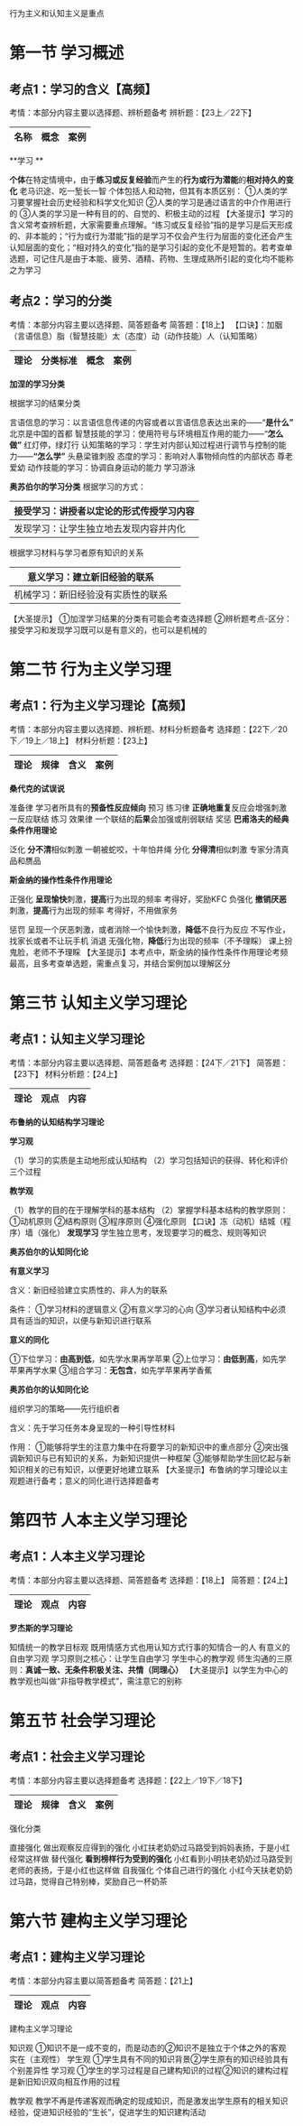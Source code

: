 行为主义和认知主义是重点

# 第一节 学习概述

## 考点1：学习的含义【高频】

考情：本部分内容主要以选择题、辨析题备考
辨析题：【23上／22下】

| 名称 | 概念 | 案例 |
| ---- | ---- | ---- |

**学习	**

**个体**在特定情境中，由于**练习或反复经验**而产生的**行为或行为潜能**的**相对持久的变化**	老马识途、吃一堑长一智
个体包括人和动物，但其有本质区别：
①人类的学习要掌握社会历史经验和科学文化知识
②人类的学习是通过语言的中介作用进行的
③人类的学习是一种有目的的、自觉的、积极主动的过程
【大圣提示】学习的含义常考查辨析题，大家需要重点理解。“练习或反复经验”指的是学习是后天形成的、非本能的；“行为或行为潜能”指的是学习不仅会产生行为层面的变化还会产生认知层面的变化；“相对持久的变化”指的是学习引起的变化不是短暂的。若考查单选题，可记住凡是由于本能、疲劳、酒精、药物、生理成熟所引起的变化均不能称之为学习

## 考点2：学习的分类

考情：本部分内容主要以选择题、简答题备考
简答题：【18上】
【口诀】：加胭（言语信息）脂（智慧技能）太（态度）动（动作技能）人（认知策略）

| 理论 | 分类标准 | 概念 | 案例 |
| ---- | -------- | ---- | ---- |

**加涅的学习分类**

根据学习的结果分类

言语信息的学习：以言语信息传递的内容或者以言语信息表达出来的——“**是什么”** 北京是中国的首都
智慧技能的学习：使用符号与环境相互作用的能力——“**怎么做”**	红灯停，绿灯行
认知策略的学习：学生对内部认知过程进行调节与控制的能力——**“怎么学”**  头悬梁锥刺股
态度的学习：影响对人事物倾向性的内部状态	尊老爱幼
动作技能的学习：协调自身运动的能力	学习游泳

**奥苏伯尔的学习分类**
根据学习的方式：

| 接受学习：讲授者以定论的形式传授学习内容 |
| ---------------------------------------- |
| 发现学习：让学生独立地去发现内容并内化   |

根据学习材料与学习者原有知识的关系	

| 意义学习：建立新旧经验的联系       |  |
| ---------------------------------- | - |
| 机械学习：新旧经验没有实质性的联系 |

【大圣提示】
①加涅学习结果的分类有可能会考查选择题
②辨析题考点-区分：接受学习和发现学习既可以是有意义的，也可以是机械的

# 第二节 行为主义学习理

## 考点1：行为主义学习理论【高频】

考情：本部分内容主要以选择题、辨析题、材料分析题备考
选择题：【22下／20下／19上／18上】
材料分析题：【23上】

| 理论 | 规律 | 含义 | 案例 |
| ---- | ---- | ---- | ---- |

**桑代克的试误说**

准备律	学习者所具有的**预备性反应倾向**	   预习
练习律	**正确地重复**反应会增强刺激一反应联结	练习
效果律	一个联结的**后果**会加强或削弱联结	奖惩
**巴甫洛夫的经典条件作用理论**	

泛化	**分不清**相似刺激	一朝被蛇咬，十年怕井绳
分化	**分得清**相似刺激	专家分清真品和赝品

**斯金纳的操作性条件作用理论**	

正强化	**呈现愉快**刺激，**提高**行为出现的频率	考得好，奖励KFC
负强化	**撤销厌恶**刺激，**提高**行为出现的频率	考得好，不用做家务

惩罚	呈现一个厌恶刺激，或者消除一个愉快刺激，**降低**不良行为反应	  不写作业，找家长或者不让玩手机
消退	无强化物，**降低**行为出现的频率（不予理睬）	课上扮鬼脸，老师不予理睬
【大圣提示】本考点中，斯金纳的操作性条件作用理论考频最高，且多考查单选题，需重点复习，并结合案例加以理解区分

# 第三节 认知主义学习理论

## 考点1：认知主义学习理论

考情：本部分内容主要以选择题、简答题备考
选择题：【24下／21下】
简答题：【23下】
材料分析题：【24上】

| 理论 | 观点 | 内容 |
| ---- | ---- | ---- |

**布鲁纳的认知结构学习理论**	

**学习观**	

（1）学习的实质是主动地形成认知结构
（2）学习包括知识的获得、转化和评价三个过程

**教学观**	

（1）教学的目的在于理解学科的基本结构
（2）掌握学科基本结构的教学原则：
①动机原则
②结构原则
③程序原则
④强化原则
【口诀】冻（动机）结城（程序）墙（强化）
**发现学习**	学生独立思考，发现要学习的概念、规则等知识

**奥苏伯尔的认知同化论**

**有意义学习**	

含义：新旧经验建立实质性的、非人为的联系

条件：
①学习材料的逻辑意义
②有意义学习的心向
③学习者认知结构中必须具有适当的知识，以便与新知识进行联系

**意义的同化**	

①下位学习：**由高到低**，如先学水果再学苹果
②上位学习：**由低到高**，如先学苹果再学水果
③组合学习：**无包含**，如先学苹果再学香蕉

**奥苏伯尔的认知同化论**

组织学习的策略——先行组织者	

含义：先于学习任务本身呈现的一种引导性材料

作用：
①能够将学生的注意力集中在将要学习的新知识中的重点部分
②突出强调新知识与已有知识的关系，为新知识提供一种框架
③能够帮助学生回忆起与新知识相关的已有知识，以便更好地建立联系
【大圣提示】布鲁纳的学习理论以主观题进行备考；意义的同化进行选择题备考

# 第四节 人本主义学习理论

## 考点1：人本主义学习理论

考情：本部分内容主要以选择题、简答题备考
选择题：【18上】
简答题：【24上】

| 理论 | 观点 | 内容 |
| ---- | ---- | ---- |

**罗杰斯的学习理论**

知情统一的教学目标观	既用情感方式也用认知方式行事的知情合一的人
有意义的自由学习观	学习原则之核心：让学生自由学习
学生中心的教学观	师生沟通的三原则：**真诚一致、无条件积极关注、共情（同理心）**
【大圣提示】以学生为中心的教学观也叫做“非指导教学模式”，需注意它的别称

# 第五节 社会学习理论

## 考点1：社会主义学习理论

考情：本部分内容主要以选择题备考
选择题：【22上／19下／18下】

| 理论 | 规律 | 含义 | 案例 |
| ---- | ---- | ---- | ---- |

强化分类	

直接强化	做出观察反应得到的强化	小红扶老奶奶过马路受到妈妈表扬，于是小红经常这样做
替代强化	**看到榜样行为受到的强化**	小红看到小明扶老奶奶过马路受到老师的表扬，于是小红也这样做
自我强化	个体自己进行的强化	小红今天扶老奶奶过马路，觉得自己特别棒，奖励自己一杯奶茶

# 第六节 建构主义学习理论

## 考点1：建构主义学习理论

考情：本部分内容主要以简答题备考
简答题：【21上】

| 理论 | 观点 | 内容 |
| ---- | ---- | ---- |

建构主义学习理论	

知识观	①知识不是一成不变的，而是动态的②知识不是独立于个体之外的客观实在（主观性）
学生观	①学生具有不同的知识背景②学生原有的知识经验具有个别差异性
学习观	①学生的学习过程是自己建构知识的过程②知识的建构过程是新旧知识双向相互作用的过程

教学观	教学不再是传递客观而确定的现成知识，而是激发出学生原有的相关知识经验，促进知识经验的“生长”，促进学生的知识建构活动
